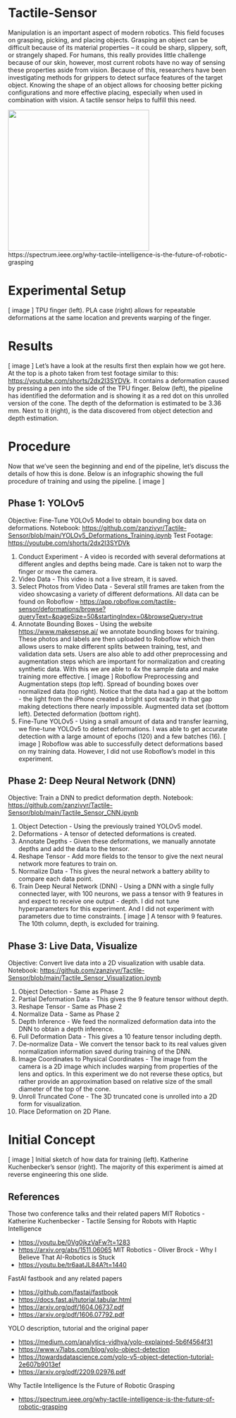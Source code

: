 # Tactile-Sensor
Manipulation is an important aspect of modern robotics. This field focuses on grasping, picking, and placing objects. Grasping an object can be difficult because of its material properties – it could be sharp, slippery, soft, or strangely shaped. For humans, this really provides little challenge because of our skin, however, most current robots have no way of sensing these properties aside from vision. Because of this, researchers have been investigating methods for grippers to detect surface features of the target object. Knowing the shape of an object allows for choosing better picking configurations and more effective placing, especially when used in combination with vision. A tactile sensor helps to fulfill this need.

<img src="https://github.com/zanzivyr/Tactile-Sensor/blob/main/presentation/intro.png" height="320">
https://spectrum.ieee.org/why-tactile-intelligence-is-the-future-of-robotic-grasping 

# Experimental Setup
[ image ]
TPU finger (left). PLA case (right) allows for repeatable deformations at the same location and prevents warping of the finger. 

# Results
[ image ]
Let’s have a look at the results first then explain how we got here. At the top is a photo taken from test footage similar to this: https://youtube.com/shorts/2dx2I3SYDVk. It contains a deformation caused by pressing a pen into the side of the TPU finger. Below (left), the pipeline has identified the deformation and is showing it as a red dot on this unrolled version of the cone. The depth of the deformation is estimated to be 3.36 mm. Next to it (right), is the data discovered from object detection and depth estimation.

# Procedure
Now that we’ve seen the beginning and end of the pipeline, let’s discuss the details of how this is done. Below is an infographic showing the full procedure of training and using the pipeline.
[ image ]

## Phase 1: YOLOv5
Objective: Fine-Tune YOLOv5 Model to obtain bounding box data on deformations.
Notebook: https://github.com/zanzivyr/Tactile-Sensor/blob/main/YOLOv5_Deformations_Training.ipynb 
Test Footage: https://youtube.com/shorts/2dx2I3SYDVk

1. Conduct Experiment - A video is recorded with several deformations at different angles and depths being made. Care is taken not to warp the finger or move the camera.
2. Video Data - This video is not a live stream, it is saved.
3. Select Photos from Video Data - Several still frames are taken from the video showcasing a variety of different deformations. All data can be found on Roboflow - https://app.roboflow.com/tactile-sensor/deformations/browse?queryText=&pageSize=50&startingIndex=0&browseQuery=true 
4. Annotate Bounding Boxes - Using the website https://www.makesense.ai/ we annotate bounding boxes for training. These photos and labels are then uploaded to Roboflow which then allows users to make different splits between training, test, and validation data sets. Users are also able to add other preprocessing and augmentation steps which are important for normalization and creating synthetic data. With this we are able to 4x the sample data and make training more effective.
[ image ]
Roboflow Preprocessing and Augmentation steps (top left). Spread of bounding boxes over normalized data (top right). Notice that the data had a gap at the bottom - the light from the iPhone created a bright spot exactly in that gap making detections there nearly impossible. Augmented data set (bottom left). Detected deformation (bottom right).
5. Fine-Tune YOLOv5 - Using a small amount of data and transfer learning, we fine-tune YOLOv5 to detect deformations. I was able to get accurate detection with a large amount of epochs (120) and a few batches (16).
[ image ]
Roboflow was able to successfully detect deformations based on my training data. However, I did not use Roboflow’s model in this experiment.

## Phase 2: Deep Neural Network (DNN)
Objective: Train a DNN to predict deformation depth.
Notebook: https://github.com/zanzivyr/Tactile-Sensor/blob/main/Tactile_Sensor_CNN.ipynb 

1. Object Detection - Using the previously trained YOLOv5 model.
2. Deformations - A tensor of detected deformations is created.
3. Annotate Depths - Given these deformations, we manually annotate depths and add the data to the tensor.
4. Reshape Tensor - Add more fields to the tensor to give the next neural network more features to train on.
5. Normalize Data - This gives the neural network a battery ability to compare each data point.
6. Train Deep Neural Network (DNN) - Using a DNN with a single fully connected layer, with 100 neurons, we pass a tensor with 9 features in and expect to receive one output - depth. I did not tune hyperparameters for this experiment. And I did not experiment with parameters due to time constraints.
[ image ] 
A tensor with 9 features. The 10th column, depth, is excluded for training.

## Phase 3: Live Data, Visualize
Objective: Convert live data into a 2D visualization with usable data.
Notebook: https://github.com/zanzivyr/Tactile-Sensor/blob/main/Tactile_Sensor_Visualization.ipynb 

1. Object Detection - Same as Phase 2
2. Partial Deformation Data - This gives the 9 feature tensor without depth.
3. Reshape Tensor - Same as Phase 2
4. Normalize Data - Same as Phase 2
5. Depth Inference - We feed the normalized deformation data into the DNN to obtain a depth inference.
6. Full Deformation Data - This gives a 10 feature tensor including depth.
7. De-normalize Data - We convert the tensor back to its real values given normalization information saved during training of the DNN.
8. Image Coordinates to Physical Coordinates - The image from the camera is a 2D image which includes warping from properties of the lens and optics. In this experiment we do not reverse these optics, but rather provide an approximation based on relative size of the small diameter of the top of the cone.
9. Unroll Truncated Cone - The 3D truncated cone is unrolled into a 2D form for visualization.
10. Place Deformation on 2D Plane.

# Initial Concept
[ image ]
Initial sketch of how data for training (left). Katherine Kuchenbecker’s sensor (right). The majority of this experiment is aimed at reverse engineering this one slide.

## References

Those two conference talks and their related papers
MIT Robotics - Katherine Kuchenbecker - Tactile Sensing for Robots with Haptic Intelligence
- https://youtu.be/0Vg0jkzVaFw?t=1283
- https://arxiv.org/abs/1511.06065 
MIT Robotics - Oliver Brock - Why I Believe That AI-Robotics is Stuck
- https://youtu.be/tr6aatJL84A?t=1440 

FastAI fastbook and any related papers
- https://github.com/fastai/fastbook
- https://docs.fast.ai/tutorial.tabular.html 
- https://arxiv.org/pdf/1604.06737.pdf
- https://arxiv.org/pdf/1606.07792.pdf 

YOLO description, tutorial and the original paper
- https://medium.com/analytics-vidhya/yolo-explained-5b6f4564f31
- https://www.v7labs.com/blog/yolo-object-detection
- https://towardsdatascience.com/yolo-v5-object-detection-tutorial-2e607b9013ef 
- https://arxiv.org/pdf/2209.02976.pdf 

Why Tactile Intelligence Is the Future of Robotic Grasping
- https://spectrum.ieee.org/why-tactile-intelligence-is-the-future-of-robotic-grasping 

